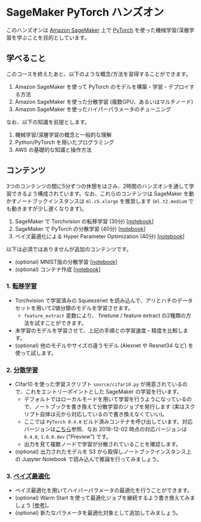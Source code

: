 # SageMaker PyTorch ハンズオン

このハンズオンは [Amazon SageMaker](https://aws.amazon.com/jp/sagemaker/) 上で [PyTorch](https://pytorch.org/) を使った機械学習/深層学習を学ぶことを目的としています。

## 学べること
このコースを終えたあと、以下のような概念/方法を習得することができます。
1. Amazon SageMaker を使って PyTorch のモデルを構築・学習・デプロイする方法
1. Amazon SageMaker を使った分散学習 (複数GPU、あるいはマルチノード)
1. Amazon SageMaker を使ったハイパーパラメータのチューニング

なお、以下の知識を前提とします。
1. 機械学習/深層学習の概念と一般的な理解
1. Python/PyTorch を用いたプログラミング
1. AWS の基礎的な知識と操作方法

## コンテンツ
3つのコンテンツの間に5分ずつの休憩をはさみ、2時間のハンズオンを通して学習できるよう構成されています。なお、これらのコンテンツは SageMaker を動かすノートブックインスタンスは `ml.c5.xlarge` を推奨します (`ml.t2.medium` でも動きますが少し遅くなります)。
1. SageMaker で Torchvision の転移学習 (30分) [[notebook](https://github.com/hariby/amazon-sagemaker-examples/blob/master/handson/pytorch/finetuning_torchvision_models_tutorial.ipynb)]
1. SageMaker で PyTorch の分散学習 (40分) [[notebook](https://github.com/hariby/amazon-sagemaker-examples/blob/master/sagemaker-python-sdk/pytorch_cnn_cifar10/pytorch_local_mode_cifar10.ipynb)]
1. ベイズ最適化による Hyper Parameter Optimization (40分) [[notebook](https://github.com/hariby/amazon-sagemaker-examples/blob/master/hyperparameter_tuning/pytorch_mnist/hpo_pytorch_mnist.ipynb)]

以下は必須ではありませんが追加のコンテンツです。
- (optional) MNIST版の分散学習 [[notebook](https://github.com/hariby/amazon-sagemaker-examples/blob/master/sagemaker-python-sdk/pytorch_mnist/pytorch_mnist.ipynb)]
- (optional) コンテナ作成 [[notebook](https://github.com/hariby/amazon-sagemaker-examples/blob/master/advanced_functionality/pytorch_extending_our_containers/pytorch_extending_our_containers.ipynb)]

### 1. [転移学習](https://github.com/hariby/amazon-sagemaker-examples/blob/master/handson/pytorch/finetuning_torchvision_models_tutorial.ipynb)
- Torchvision で学習済みの Squeezenet を読み込んで、アリとハチのデータセットを用いて2値分類のモデルを学習させます。
    - `feature_extract` 変数により、 finetune / feature extract の2種類の方法を試すことができます。
- 未学習のモデルを学習させて、上記の手順との学習速度・精度を比較します。
- (optional) 他のモデルやサイズの違うモデル (Alexnet や Resnet34 など) を使って試します。

### 2. [分散学習](https://github.com/hariby/amazon-sagemaker-examples/blob/master/sagemaker-python-sdk/pytorch_cnn_cifar10/pytorch_local_mode_cifar10.ipynb)
- Cifar10 を使った学習スクリプト `source/cifar10.py` が用意されているので、これをエントリーポイントとした SageMaker の学習を行います。
    - デフォルトではローカルモードを用いて学習を行うようになっているので、ノートブックを書き換えて分散学習のジョブを発行します (実はスクリプト自体は元から対応しているので書き換えなくていい)。
    - ここでは `PyTorch 0.4.0` ビルド済みコンテナを呼び出しています。対応バージョンは[こちら](https://github.com/aws/sagemaker-python-sdk#pytorch-sagemaker-estimators)参照、なお 2018-12-02 時点の対応バージョンは `0.4.0`, `1.0.0.dev` ("Preview") です。
    - 出力を見て複数ノードで学習が分散されていることを確認します。
- (optional) 出力されたモデルを S3 から取得しノートブックインスタンス上の Jupyter Notebook で読み込んで推論を行ってみましょう。

### 3. [ベイズ最適化](https://github.com/hariby/amazon-sagemaker-examples/blob/master/hyperparameter_tuning/pytorch_mnist/hpo_pytorch_mnist.ipynb)
- ベイズ最適化を用いてハイパーパラメータの最適化を行うことができます。
- (optional) Warm Start を使って最適化ジョブを継続するよう書き換えてみましょう [[参考](https://aws.amazon.com/jp/blogs/news/amazon-sagemaker-automatic-model-tuning-becomes-more-efficient-with-warm-start-of-hyperparameter-tuning-jobs/)]。
- (optional) 新たなパラメータを最適化対象として追加してみましょう。
